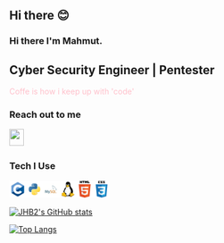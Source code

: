 ## Hi there :blush:


### Hi there  I'm Mahmut. 
## Cyber Security Engineer | Pentester

<font color  = "pink">Coffe  is how i keep up with 'code' </font>

### Reach out to me
[<img height="30" width="26" src="https://unpkg.com/simple-icons@v8/icons/linkedin.svg" aling  = "left" />][linkedinn]



### Tech  I Use
<img  src = "https://raw.githubusercontent.com/github/explore/f3e22f0dca2be955676bc70d6214b95b13354ee8/topics/c/c.png" align  ="left" width  = "30" height =  "30" >
<img src  = "https://raw.githubusercontent.com/github/explore/80688e429a7d4ef2fca1e82350fe8e3517d3494d/topics/python/python.png"align  ="left" width  = 30 height = "30">
<img src  = "https://raw.githubusercontent.com/github/explore/80688e429a7d4ef2fca1e82350fe8e3517d3494d/topics/mysql/mysql.png" align  ="left"width  = 30 height = "30">
<img src  = "https://raw.githubusercontent.com/github/explore/80688e429a7d4ef2fca1e82350fe8e3517d3494d/topics/linux/linux.png" align  ="left"width  = 30 height = "30">
<img src  = "https://raw.githubusercontent.com/github/explore/80688e429a7d4ef2fca1e82350fe8e3517d3494d/topics/html/html.png" align  ="left"width  = 30 height = "30">
<img src  = "https://raw.githubusercontent.com/github/explore/80688e429a7d4ef2fca1e82350fe8e3517d3494d/topics/css/css.png" width  = 30 height = "30">



[![JHB2's GitHub stats](https://github-readme-stats.vercel.app/api?username=JHB2M)](https://github.com/JHB2M/JHB2M/blob/main/README.md)


[![Top Langs](https://github-readme-stats.vercel.app/api/top-langs/?username=JHB2M&layout=compact)](https://github.com/JHB2M/JHB2M/blob/main/README.md)


[linkedinn]:https://www.linkedin.com/in/mahmut-özübek-6797b524a/
